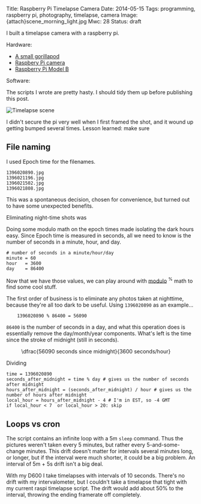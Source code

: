 Title: Raspberry Pi Timelapse Camera
Date: 2014-05-15
Tags: programming, raspberry pi, photography, timelapse, camera
Image: {attach}scene_morning_light.jpg
Mwc: 28
Status: draft

I built a timelapse camera with a raspberry pi.

Hardware:

 - [A small gorillapod][1]
 - [Raspbery Pi camera][2]
 - [Raspberry Pi Model B][rpib]

Software:

The scripts I wrote are pretty hasty.  I should tidy them up before publishing
this post.

![Timelapse scene]({attach}scene_morning_light.jpg "Timelapse scene")

I didn't secure the pi very well when I first framed the shot, and it wound up
getting bumped several times.  Lesson learned: make sure 

File naming
-----------

I used Epoch time for the filenames.

    1396020890.jpg
    1396021196.jpg
    1396021502.jpg
    1396021808.jpg

This was a spontaneous decision, chosen for convenience, but turned out to have
some unexpected benefits.

Eliminating night-time shots was 

Doing some modulo math on the epoch times made isolating the dark hours easy.
Since Epoch time is measured in seconds, all we need to know is the number of
seconds in a minute, hour, and day.

    # number of seconds in a minute/hour/day
    minute = 60
    hour   = 3600
    day    = 86400

Now that we have those values, we can play around with [modulo][mod]
<sup>%</sup> math to find some cool stuff.

The first order of business is to eliminate any photos taken at nighttime,
because they're all too dark to be useful.  Using `1396020890` as an example...

        1396020890 % 86400 = 56090

`86400` is the number of seconds in a day, and what this operation does is
essentially remove the day/month/year components.  What's left is the time
since the stroke of midnight (still in seconds).

<figure>
    <div role="math">
        \dfrac{56090 seconds since midnight}{3600 seconds/hour}
    </div>
</figure>

Dividing 

    time = 1396020890
    seconds_after_midnight = time % day # gives us the number of seconds after midnight
    hours_after_midnight = (seconds_after_midnight) / hour # gives us the number of hours after midnight
    local_hour = hours_after_midnight - 4 # I'm in EST, so -4 GMT
    if local_hour < 7  or local_hour > 20: skip

Loops vs cron
-------------

The script contains an infinite loop with a 5m `sleep` command.  Thus the
pictures weren't taken every 5 minutes, but rather every 5-and-some-change
minutes.  This drift doesn't matter for intervals several minutes long, or
longer, but if the interval were much shorter, it could be a big problem.  An
interval of 5m + 5s drift isn't a big deal.

With my D600 I take timelapses with intervals of 10 seconds.  There's no drift
with my intervalometer, but I couldn't take a timelapse that tight with my
current raspi timelapse script.  The drift would add about 50% to the interval,
throwing the ending framerate off completely.

<link rel="stylesheet" type="text/css" href="/static/js/katex/katex.min.css">
<script src="/static/js/katex/katex.min.js"></script>
<script>
    function set_vimeo_iframe_height() {
        var ifr = document.getElementById('dimo-demo');
        ifr.height = ifr.offsetWidth / (1280/720);
    }
    document.addEventListener('DOMContentLoaded', set_vimeo_iframe_height);
    window.addEventListener('resize', set_vimeo_iframe_height);
    function render_math() {
        katex.render(this.innerHTML, this);
    }
    $('[role=math]').each(render_math);
</script>

[1]: http://amzn.com/B008YE0HAW
[2]: http://www.raspberrypi.org/product/camera-module/
[3]: http://public.hronopik.de/vid.stab/features.php?lang=en "video stabilization in linux"
[epoch]: https://en.wikipedia.org/wiki/Epoch_time
[rpib]: https://en.wikipedia.org/wiki/Raspberry_Pi
[mod]: https://en.wikipedia.org/wiki/Modulo_operation
